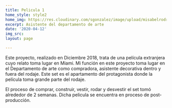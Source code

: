 ```yaml
---
title: Pelicula 1
home_style: style2
home_img: https://res.cloudinary.com/sgonzalez/image/upload/misabelrodriguez/pelicula-1/thumbnail.png
excerpt: Asistente del departamento de arte
date: '2020-04-12'
img_src: 
layout: page

---
```

Este proyecto, realizado en Diciembre 2018, trata de una película extranjera cuyo relato toma lugar en Miami. Mi función en este proyecto toma lugar en el Departamento de arte como compradora, asistente decorativa dentro y fuera del rodaje. Este set es el apartamento del protagonista donde la película toma grande parte del rodaje.

El proceso de comprar, construir, vestir, rodar y desvestir el set tomó alrededor de 2 semanas. Dicha pelicula se encuentra en proceso de post-producción.